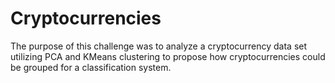 # Cryptocurrencies
The purpose of this challenge was to analyze a cryptocurrency data set utilizing PCA and KMeans clustering to propose how cryptocurrencies could be grouped for a classification system. 
